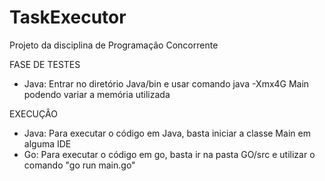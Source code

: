 # TaskExecutor
Projeto da disciplina de Programação Concorrente

FASE DE TESTES
- Java: Entrar no diretório Java/bin e usar comando
    java -Xmx4G Main
podendo variar a memória utilizada

EXECUÇÂO
- Java: Para executar o código em Java, basta iniciar a classe Main em alguma IDE
- Go: Para executar o código em go, basta ir na pasta GO/src e utilizar o comando "go run main.go"
